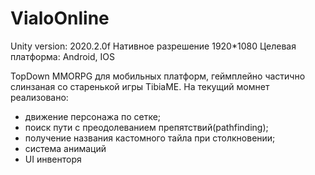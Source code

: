 # VialoOnline
Unity version: 2020.2.0f
Нативное разрешение 1920*1080
Целевая платформа: Android, IOS

TopDown ММОRPG для мобильных платформ, геймплейно частично слинзаная со старенькой игры TibiaME.
На текущий момнет реализовано: 
  - движение персонажа по сетке;
  - поиск пути с преодолеванием препятствий(pathfinding);
  - получение названия кастомного тайла при столкновении;
  - система анимаций
  - UI инвенторя 
